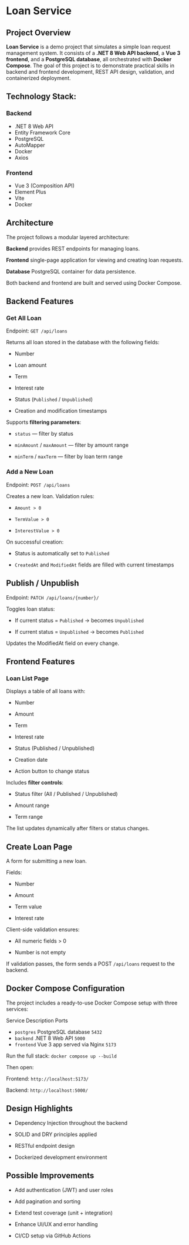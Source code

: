 # Loan Service
## Project Overview
**Loan Service** is a demo project that simulates a simple loan request management system.
It consists of a **.NET 8 Web API backend**, a **Vue 3 frontend**, and a **PostgreSQL database**, all orchestrated with **Docker Compose**.
The goal of this project is to demonstrate practical skills in backend and frontend development, REST API design, validation, and containerized deployment.

## Technology Stack:
### Backend
- .NET 8 Web API
- Entity Framework Core
- PostgreSQL
- AutoMapper
- Docker
- Axios
### Frontend
- Vue 3 (Composition API)
- Element Plus
- Vite
- Docker

## Architecture

The project follows a modular layered architecture:

**Backend** provides REST endpoints for managing loans.

**Frontend** single-page application for viewing and creating loan requests.

**Database** PostgreSQL container for data persistence.

Both backend and frontend are built and served using Docker Compose.

## Backend Features
### Get All Loan

Endpoint: `GET /api/loans`

Returns all loan stored in the database with the following fields:

- Number

- Loan amount

- Term

- Interest rate

- Status (`Published` / `Unpublished`)

- Creation and modification timestamps

Supports **filtering parameters**:

- `status` — filter by status

- `minAmount` / `maxAmount` — filter by amount range

- `minTerm` / `maxTerm` — filter by loan term range

### Add a New Loan

Endpoint: `POST /api/loans`

Creates a new loan.
Validation rules:

- `Amount > 0`

- `TermValue > 0`

- `InterestValue > 0`

On successful creation:

- Status is automatically set to `Published`

- `CreatedAt` and `ModifiedAt` fields are filled with current timestamps

## Publish / Unpublish

Endpoint: `PATCH /api/loans/{number}/`

Toggles loan status:

- If current status = `Published` → becomes `Unpublished`

- If current status = `Unpublished` → becomes `Published`

Updates the ModifiedAt field on every change.

## Frontend Features
### Loan List Page

Displays a table of all loans with:

- Number

- Amount

- Term

- Interest rate

- Status (Published / Unpublished)

- Creation date

- Action button to change status

Includes **filter controls**:

- Status filter (All / Published / Unpublished)

- Amount range

- Term range

The list updates dynamically after filters or status changes.

## Create Loan Page

A form for submitting a new loan.

Fields:

- Number

- Amount

- Term value

- Interest rate

Client-side validation ensures:

- All numeric fields > 0

- Number is not empty

If validation passes, the form sends a POST `/api/loans` request to the backend.

## Docker Compose Configuration

The project includes a ready-to-use Docker Compose setup with three services:

Service	Description	Ports
- `postgres`	PostgreSQL database	`5432`
- `backend`	.NET 8 Web API	`5000`
- `frontend`	Vue 3 app served via Nginx	`5173`

Run the full stack:
`docker compose up --build`

Then open:

Frontend: `http://localhost:5173/`

Backend: `http://localhost:5000/`

## Design Highlights

- Dependency Injection throughout the backend

- SOLID and DRY principles applied

- RESTful endpoint design

- Dockerized development environment

## Possible Improvements

- Add authentication (JWT) and user roles

- Add pagination and sorting

- Extend test coverage (unit + integration)

- Enhance UI/UX and error handling

- CI/CD setup via GitHub Actions
